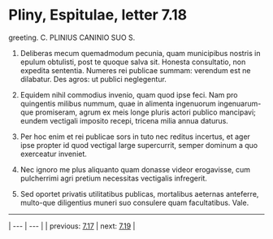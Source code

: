 # Pliny, Espitulae, letter 7.18

greeting. C. PLINIUS CANINIO SUO S.



1. Deliberas mecum quemadmodum pecunia, quam municipibus nostris in epulum obtulisti, post te quoque salva sit. Honesta consultatio, non expedita sententia. Numeres rei publicae summam: verendum est ne dilabatur. Des agros: ut publici neglegentur.



2. Equidem nihil commodius invenio, quam quod ipse feci. Nam pro quingentis milibus nummum, quae in alimenta ingenuorum ingenuarum-que promiseram, agrum ex meis longe pluris actori publico mancipavi; eundem vectigali imposito recepi, tricena milia annua daturus.



3. Per hoc enim et rei publicae sors in tuto nec reditus incertus, et ager ipse propter id quod vectigal large supercurrit, semper dominum a quo exerceatur inveniet.



4. Nec ignoro me plus aliquanto quam donasse videor erogavisse, cum pulcherrimi agri pretium necessitas vectigalis infregerit.



5. Sed oportet privatis utilitatibus publicas, mortalibus aeternas anteferre, multo-que diligentius muneri suo consulere quam facultatibus. Vale.



---

| --- | --- |
| previous: [7.17](../7.17/) | next: [7.19](../7.19/) |